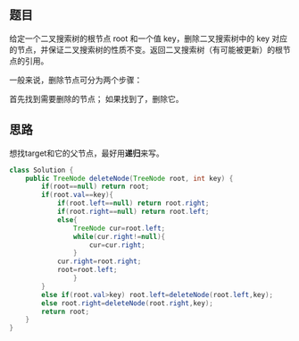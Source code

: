 ## 题目
给定一个二叉搜索树的根节点 root 和一个值 key，删除二叉搜索树中的 key 对应的节点，并保证二叉搜索树的性质不变。返回二叉搜索树（有可能被更新）的根节点的引用。

一般来说，删除节点可分为两个步骤：

首先找到需要删除的节点；
如果找到了，删除它。
## 思路
想找target和它的父节点，最好用**递归**来写。
```java
class Solution {
    public TreeNode deleteNode(TreeNode root, int key) {
        if(root==null) return root;
        if(root.val==key){
            if(root.left==null) return root.right;
            if(root.right==null) return root.left;
            else{
                TreeNode cur=root.left;
                while(cur.right!=null){
                    cur=cur.right;
                }
            cur.right=root.right;
            root=root.left;
                }
        }
        else if(root.val>key) root.left=deleteNode(root.left,key);
        else root.right=deleteNode(root.right,key);
        return root;
    }
}
```
